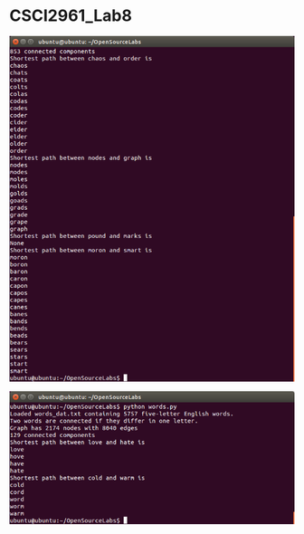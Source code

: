 # CSCI2961_Lab8


![p1](https://github.com/sarahabrahamson/CSCI2961_Lab8/blob/master/lab8.png?raw=true)

![p2](https://github.com/sarahabrahamson/CSCI2961_Lab8/blob/master/lab8a.png?raw=true)
